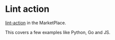 # Lint action

[lint-action](https://github.com/marketplace/actions/lint-action) in the MarketPlace.

This covers a few examples like Python, Go and JS.
